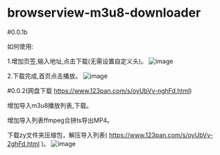 # browserview-m3u8-downloader
#0.0.1b

如何使用:

1.增加页签,输入地址,点击下载(无需设置自定义头)。
![image](https://user-images.githubusercontent.com/12792054/219934675-07f108d5-6ce2-42ef-a766-136a357b7ef2.png)


2.下载完成,首页点击播放。
![image](https://user-images.githubusercontent.com/12792054/219933300-12bd7d0b-7b1f-4845-9520-3431aff2195c.png)

#0.0.2(网盘下载 https://www.123pan.com/s/oyUbVv-nghFd.html)

增加导入m3u8播放列表,下载。

增加导入列表ffmpeg合拼ts导出MP4。

下载zy文件夹压缩包，解压导入列表( https://www.123pan.com/s/oyUbVv-2ghFd.html )。
![image](https://user-images.githubusercontent.com/12792054/225645257-36aaa47b-aef7-4338-8cc7-55d41562f6f8.png)
